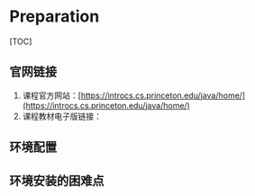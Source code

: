 # Preparation

[TOC]

## 官网链接

1. 课程官方网站：[https://introcs.cs.princeton.edu/java/home/](https://introcs.cs.princeton.edu/java/home/)
2. 课程教材电子版链接：[]()

## 环境配置 





## 环境安装的困难点